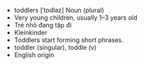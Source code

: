 - toddlers [ˈtɒdləz] Noun (plural)  
- Very young children, usually 1–3 years old  
- Trẻ nhỏ đang tập đi  
- Kleinkinder  
- Toddlers start forming short phrases.  
- toddler (singular), toddle (v)  
- English origin